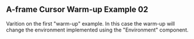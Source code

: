 ## A-frame Cursor Warm-up Example 02
Varition on the first "warm-up" example. In this case the warm-up will change the environment implemented using the "Environment" component.
